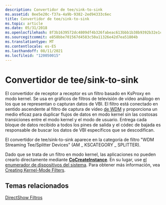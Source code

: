 ```yaml
---
description: Convertidor de tee/sink-to-sink
ms.assetid: 8ee5e20c-f37a-4a9b-9382-2ed94333c6ec
title: Convertidor de tee/sink-to-sink
ms.topic: article
ms.date: 05/31/2018
ms.openlocfilehash: 8f3b1639572dc4809df4b326fabeac613bbb1b38b9392b32e1c1f54f717a0f44
ms.sourcegitcommit: e858bbe701567d4583c50a11326e42d7ea51804b
ms.translationtype: MT
ms.contentlocale: es-ES
ms.lasthandoff: 08/11/2021
ms.locfileid: "120050015"
---
```

# <a name="teesink-to-sink-converter"></a>Convertidor de tee/sink-to-sink

El convertidor de receptor a receptor es un filtro basado en KsProxy en modo kernel. Se usa en gráficos de filtros de televisión de vídeo análogo en los que se representan o capturan datos de VBI. El filtro está conectado en sentido ascendente al filtro de captura de vídeo [de WDM](wdm-video-capture-filter.md) y proporciona un medio eficaz para duplicar flujos de datos en modo kernel sin las costosas transiciones entre el modo kernel y el modo de usuario. Entrega cada bloque de datos recibido a todos los pines de salida y el códec de bajada es responsable de buscar los datos de VBI específicos que se descodifican.

El convertidor de tee/sink-to-sink aparece en la categoría de filtro "WDM Streaming Tee/Splitter Devices" (AM \_ KSCATEGORY \_ SPLITTER).

Dado que se trata de un filtro en modo kernel, las aplicaciones no pueden crearlo directamente mediante [**CoCreateInstance**](/windows/win32/api/combaseapi/nf-combaseapi-cocreateinstance). En su lugar, use [el enumerador de dispositivos del sistema](system-device-enumerator.md). Para obtener más información, vea [Creating Kernel-Mode Filters](creating-kernel-mode-filters.md).

## <a name="related-topics"></a>Temas relacionados

<dl> <dt>

[DirectShow Filtros](directshow-filters.md)
</dt> </dl>

 

 

